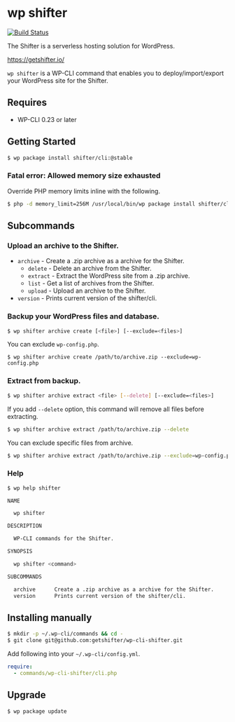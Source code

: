 # wp shifter

[![Build Status](https://travis-ci.org/getshifter/wp-cli-shifter.svg?branch=master)](https://travis-ci.org/getshifter/wp-cli-shifter)

The Shifter is a serverless hosting solution for WordPress.

https://getshifter.io/

`wp shifter` is a WP-CLI command that enables you to deploy/import/export your WordPress site for the Shifter.

## Requires

* WP-CLI 0.23 or later

## Getting Started

```bash
$ wp package install shifter/cli:@stable
```

### Fatal error: Allowed memory size exhausted

Override PHP memory limits inline with the following.

```bash
$ php -d memory_limit=256M /usr/local/bin/wp package install shifter/cli:@stable
```

## Subcommands

### Upload an archive to the Shifter.

* `archive` - Create a .zip archive as a archive for the Shifter.
  * `delete` - Delete an archive from the Shifter.
  * `extract` - Extract the WordPress site from a .zip archive.
  * `list` - Get a list of archives from the Shifter.
  * `upload` - Upload an archive to the Shifter.
* `version` - Prints current version of the shifter/cli.

### Backup your WordPress files and database.

```bash
$ wp shifter archive create [<file>] [--exclude=<files>]
```

You can exclude `wp-config.php`.

```
$ wp shifter archive create /path/to/archive.zip --exclude=wp-config.php
```

### Extract from backup.

```bash
$ wp shifter archive extract <file> [--delete] [--exclude=<files>]
```

If you add `--delete` option, this command will remove all files before extracting.

```bash
$ wp shifter archive extract /path/to/archive.zip --delete
```

You can exclude specific files from archive.

```bash
$ wp shifter archive extract /path/to/archive.zip --exclude=wp-config.php
```

### Help

```bash
$ wp help shifter

NAME

  wp shifter

DESCRIPTION

  WP-CLI commands for the Shifter.

SYNOPSIS

  wp shifter <command>

SUBCOMMANDS

  archive      Create a .zip archive as a archive for the Shifter.
  version      Prints current version of the shifter/cli.
```

## Installing manually

```bash
$ mkdir -p ~/.wp-cli/commands && cd -
$ git clone git@github.com:getshifter/wp-cli-shifter.git
```

Add following into your `~/.wp-cli/config.yml`.

```yaml
require:
  - commands/wp-cli-shifter/cli.php
```

## Upgrade

```
$ wp package update
```
